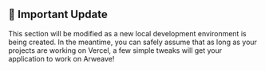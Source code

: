 <!-- # 🛠️ Setting Up Local Arweave with ArLocal

## 🔹 What is ArLocal?
ArLocal is a tool that allows developers to quickly set up a **local Arweave gateway** for testing transactions in a **simulated environment**. This enables you to interact with Arweave without spending AR tokens, making development and testing easier.

✅ **No AR tokens required**  
✅ **Transactions are instant**  
✅ **Easily simulate the Arweave network locally**

---

## 🚀 Installation & Setup

### 1️⃣ Prerequisites
Ensure you have **Node.js** and **npm** or **yarn** installed on your machine.

Check if Node.js is installed:
```sh
node -v
```

Check if npm is installed:
```sh
npm -v
```

If Node.js is not installed, download it from [nodejs.org](https://nodejs.org/).

---

### 2️⃣ Installing ArLocal

#### 📌 Option 1: Running ArLocal with npx
Run ArLocal directly without installation:
```sh
npx arlocal
```
By default, this will start an Arweave gateway on **port 1984**.

You can specify a different port:
```sh
npx arlocal 8080
```

To run without logs:
```sh
npx arlocal --hidelogs
```

#### 📌 Option 2: Installing as a Dev Dependency
For persistent usage, install ArLocal as a **dev dependency** in your project:
```sh
npm install arlocal --save-dev
# or
yarn add arlocal -D
```

Then, create a script in your `package.json`:
```json
"scripts": {
  "start:arlocal": "arlocal"
}
```
Now, you can start ArLocal with:
```sh
npm run start:arlocal
```

---

## 🔄 Using ArLocal in a Node.js Script

You can integrate ArLocal into your **Node.js** test environment programmatically:

```ts
import ArLocal from "arlocal";

(async () => {
  const arLocal = new ArLocal(); // Create an instance
  await arLocal.start(); // Start local Arweave instance

  console.log("ArLocal is running on http://localhost:1984");

  // Run your tests here...

  await arLocal.stop(); // Stop ArLocal after testing
})();
```

### 🌟 Configuration Options
| Option       | Description                        |
|-------------|------------------------------------|
| `port`      | Port to use (default: 1984)       |
| `showLogs`  | Show logs in the terminal         |
| `dbPath`    | Directory for temporary database  |
| `persist`   | Persist data between restarts     |

Example:
```ts
const arLocal = new ArLocal(1985, true, "./arlocal_db", true);
```

---

## 🔬 Example: Posting a Transaction to ArLocal

To post a transaction, install **Arweave.js**:
```sh
npm install arweave --save-dev
# or
yarn add arweave -D
```

Then, create a test script:
```ts
import ArLocal from "arlocal";
import Arweave from "arweave";

(async () => {
  const arLocal = new ArLocal();
  await arLocal.start();

  const arweave = Arweave.init({
    host: "localhost",
    port: 1984,
    protocol: "http",
  });

  const wallet = await arweave.wallets.generate();
  const address = await arweave.wallets.getAddress(wallet);
  
  // Airdrop AR tokens to the wallet (for local use)
  await arweave.api.get(`mint/${address}/1000000000000000`);

  // Create a transaction
  const transaction = await arweave.createTransaction(
    { data: "Hello ArLocal!" },
    wallet
  );

  await arweave.transactions.sign(transaction, wallet);
  await arweave.transactions.post(transaction);

  console.log("Transaction successfully posted!");

  await arLocal.stop(); // Stop ArLocal after testing
})();
```

---

## 🔗 Additional Resources
- 📖 [ArLocal Documentation](https://github.com/textury/arlocal)
- 🌐 [Arweave.org](https://arweave.org/)
- 🔥 [Arweave Developer Guide](https://cookbook.arweave.dev/)

---

## 🎯 Summary
✅ **ArLocal provides a local Arweave testing environment**  
✅ **Quickly test transactions without spending AR tokens**  
✅ **Run with npx or install as a dependency**  
✅ **Use Arweave.js to interact with the local instance**  

🚀 **Now you're ready to build & test Arweave applications locally!** 🔥 -->


## 🔹 Important Update
This section will be modified as a new local development environment is being created. In the meantime, you can safely assume that as long as your projects are working on Vercel, a few simple tweaks will get your application to work on Arweave!